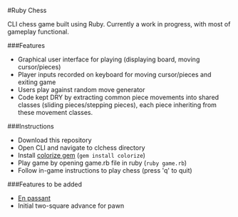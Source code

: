 #Ruby Chess

CLI chess game built using Ruby. Currently a work in progress, with most of gameplay functional.

###Features

* Graphical user interface for playing (displaying board, moving cursor/pieces)
* Player inputs recorded on keyboard for moving cursor/pieces and exiting game
* Users play against random move generator
* Code kept DRY by extracting common piece movements into shared classes (sliding pieces/stepping pieces), each piece inheriting from these movement classes.

###Instructions

* Download this repository
* Open CLI and navigate to clchess directory
* Install [colorize gem](https://rubygems.org/gems/colorize/versions/0.7.7) (`gem install colorize`)
* Play game by opening game.rb file in ruby (`ruby game.rb`)
* Follow in-game instructions to play chess (press 'q' to quit)

###Features to be added
* [En passant](https://en.wikipedia.org/wiki/En_passant)
* Initial two-square advance for pawn
